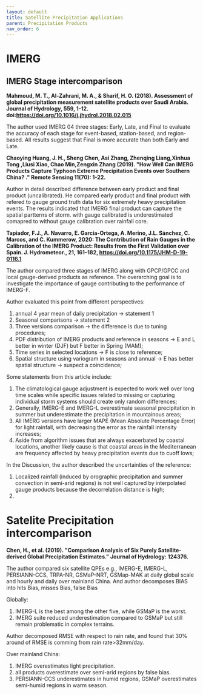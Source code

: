 ```yaml
---
layout: default
title: Satellite Precipitation Applications
parent: Precipitation Products
nav_order: 6
---
```


# IMERG

## IMERG Stage intercomparison

__Mahmoud, M. T., Al-Zahrani, M. A., & Sharif, H. O. (2018). Assessment of global precipitation measurement satellite products over Saudi Arabia. Journal of Hydrology, 559, 1-12. doi:https://doi.org/10.1016/j.jhydrol.2018.02.015__

The author used IMERG 04 three stages: Early, Late, and Final to evaluate the accuracy of each stage for event-based, station-based, and region-based. All results suggest that Final is more accurate than both Early and Late.

__Chaoying Huang, J. H., Sheng Chen, Asi Zhang, Zhenqing Liang,Xinhua Tong ,Liusi Xiao, Chao Min,Zengxin Zhang (2019). "How Well Can IMERG Products Capture Typhoon Extreme Precipitation Events over Southern China? ." Remote Sensing 11(70): 1-22.__

Author in detail described difference between early product and final product (uncalibrated). He compared early product and final product
with refered to gauge ground truth data for six extremely heavy precipitation events. The results indicated that IMERG final product
can capture the spatial partterns of storm. with gauge calibrated is underestimated comapred to without gauge calibration over rainfall core. 
 
__Tapiador, F.J., A. Navarro, E. García-Ortega, A. Merino, J.L. Sánchez, C. Marcos, and C. Kummerow, 2020: The Contribution of Rain Gauges in the Calibration of the IMERG Product: Results from the First Validation over Spain. J. Hydrometeor., 21, 161–182, https://doi.org/10.1175/JHM-D-19-0116.1__
 
The author compared three stages of IMERG along with GPCP/GPCC and local gauge-derived products as reference. The overarching goal is to investigate the importance of gauge contributing to the performance of IMERG-F.
 
Author evaluated this point from different perspectives:
 
  1. annual 4 year mean of daily precipitation -> statement 1
  2. Seasonal comparisons -> statement 2
  3. Three versions comparison -> the difference is due to tuning procedures;
  4. PDF distribution of IMERG products and reference in seasons -> E and L better in winter (DJF) but F better in Spring (MAM);
  5. Time series in selected locations -> F is close to reference;
  6. Spatial structure using variogram in seasons and annual -> E has better spatial structure -> suspect a coincidence;
  
  
Some statements from this article include:
 
  1. The climatological gauge adjustment is expected to work well over long time scales while specific issues related to missing or capturing individual storm systems should create only random differences;
  2. Generally, IMERG-E and IMERG-L overestimate seasonal precipitation in summer but underestimate the precipitation in mountainous areas;
  3. All IMERG versions have larger MAPE (Mean Absolute Percentage Error) for light rainfall, with decreasing the error as the rainfall intensity increases;
  4. Aside from algorithm issues that are always exacerbated by coastal locations, another likely cause is that coastal areas in the Mediterranean are frequency affected by heavy precipitation events due to cuoff lows;

In the Discussion, the author described the uncertainties of the reference:

  1. Localized rainfall (induced by orographic precipitation and summer convection in semi-arid regions) is not well captured by interpolated gauge products because the decorrelation distance is high;
  2. 
 
# Satelite Precipitation intercomparison

__Chen, H., et al. (2019). "Comparison Analysis of Six Purely Satellite-derived Global Precipitation Estimates." Journal of Hydrology: 124376.__

The author compared six satellite QPEs e.g., IMERG-E, IMERG-L, PERSIANN-CCS, TRPA-NR, GSMaP-NRT, GSMap-MAK at daily global scale and hourly and daily over mainland China. And author decomposes BIAS into hits Bias, misses Bias, false Bias

Globally:
1. IMERG-L is the best among the other five, while GSMaP is the worst. 
2. IMERG suite reduced underestimation compared to GSMaP but still remain problematic in complex terrains.

Author decomposed RMSE with respect to rain rate, and found that 30% around of RMSE is comming from rain rate>32mm/day.

Over mainland China:  
1. IMERG overestimates light precipitation.
2. all products overestimate over semi-arid regions by false bias.
3. PERSIANN-CCS underestimates in humid regions, GSMaP overestimates semi-humid regions in warm season.
